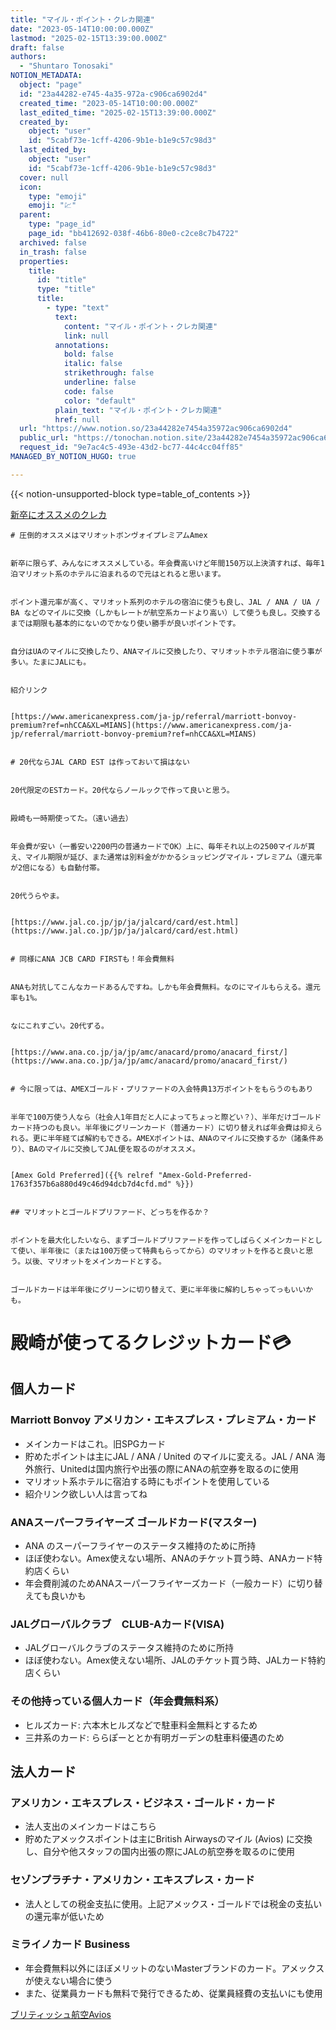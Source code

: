 ```yaml
---
title: "マイル・ポイント・クレカ関連"
date: "2023-05-14T10:00:00.000Z"
lastmod: "2025-02-15T13:39:00.000Z"
draft: false
authors:
  - "Shuntaro Tonosaki"
NOTION_METADATA:
  object: "page"
  id: "23a44282-e745-4a35-972a-c906ca6902d4"
  created_time: "2023-05-14T10:00:00.000Z"
  last_edited_time: "2025-02-15T13:39:00.000Z"
  created_by:
    object: "user"
    id: "5cabf73e-1cff-4206-9b1e-b1e9c57c98d3"
  last_edited_by:
    object: "user"
    id: "5cabf73e-1cff-4206-9b1e-b1e9c57c98d3"
  cover: null
  icon:
    type: "emoji"
    emoji: "💹"
  parent:
    type: "page_id"
    page_id: "bb412692-038f-46b6-80e0-c2ce8c7b4722"
  archived: false
  in_trash: false
  properties:
    title:
      id: "title"
      type: "title"
      title:
        - type: "text"
          text:
            content: "マイル・ポイント・クレカ関連"
            link: null
          annotations:
            bold: false
            italic: false
            strikethrough: false
            underline: false
            code: false
            color: "default"
          plain_text: "マイル・ポイント・クレカ関連"
          href: null
  url: "https://www.notion.so/23a44282e7454a35972ac906ca6902d4"
  public_url: "https://tonochan.notion.site/23a44282e7454a35972ac906ca6902d4"
  request_id: "9e7ac4c5-493e-43d2-bc77-44c4cc04ff85"
MANAGED_BY_NOTION_HUGO: true

---
```



{{< notion-unsupported-block type=table_of_contents >}}


[新卒にオススメのクレカ](19b3f357-b6a8-80ea-a94f-fd90df3e085e)


	# 圧倒的オススメはマリオットボンヴォイプレミアムAmex


	新卒に限らず、みんなにオススメしている。年会費高いけど年間150万以上決済すれば、毎年1泊マリオット系のホテルに泊まれるので元はとれると思います。


	ポイント還元率が高く、マリオット系列のホテルの宿泊に使うも良し、JAL / ANA / UA / BA などのマイルに交換（しかもレートが航空系カードより高い）して使うも良し。交換するまでは期限も基本的にないのでかなり使い勝手が良いポイントです。


	自分はUAのマイルに交換したり、ANAマイルに交換したり、マリオットホテル宿泊に使う事が多い。たまにJALにも。


	紹介リンク


	[https://www.americanexpress.com/ja-jp/referral/marriott-bonvoy-premium?ref=nhCCA&XL=MIANS](https://www.americanexpress.com/ja-jp/referral/marriott-bonvoy-premium?ref=nhCCA&XL=MIANS)


	# 20代ならJAL CARD EST は作っておいて損はない


	20代限定のESTカード。20代ならノールックで作って良いと思う。


	殿崎も一時期使ってた。（遠い過去）


	年会費が安い（一番安い2200円の普通カードでOK）上に、毎年それ以上の2500マイルが貰え、マイル期限が延び、また通常は別料金がかかるショッピングマイル・プレミアム（還元率が2倍になる）も自動付帯。


	20代うらやま。


	[https://www.jal.co.jp/jp/ja/jalcard/card/est.html](https://www.jal.co.jp/jp/ja/jalcard/card/est.html)


	# 同様にANA JCB CARD FIRSTも！年会費無料


	ANAも対抗してこんなカードあるんですね。しかも年会費無料。なのにマイルもらえる。還元率も1%。


	なにこれすごい。20代ずる。


	[https://www.ana.co.jp/ja/jp/amc/anacard/promo/anacard_first/](https://www.ana.co.jp/ja/jp/amc/anacard/promo/anacard_first/)


	# 今に限っては、AMEXゴールド・プリファードの入会特典13万ポイントをもらうのもあり


	半年で100万使う人なら（社会人1年目だと人によってちょっと際どい？）、半年だけゴールドカード持つのも良い。半年後にグリーンカード（普通カード）に切り替えれば年会費は抑えられる。更に半年経てば解約もできる。AMEXポイントは、ANAのマイルに交換するか（諸条件あり）、BAのマイルに交換してJAL便を取るのがオススメ。


	[Amex Gold Preferred]({{% relref "Amex-Gold-Preferred-1763f357b6a880d49c46d94dcb7d4cfd.md" %}}) 


	## マリオットとゴールドプリファード、どっちを作るか？


	ポイントを最大化したいなら、まずゴールドプリファードを作ってしばらくメインカードとして使い、半年後に（または100万使って特典もらってから）のマリオットを作ると良いと思う。以後、マリオットをメインカードとする。


	ゴールドカードは半年後にグリーンに切り替えて、更に半年後に解約しちゃってっもいいかも。


# 殿崎が使ってるクレジットカード💳


## 個人カード


### Marriott Bonvoy アメリカン・エキスプレス・プレミアム・カード

- メインカードはこれ。旧SPGカード
- 貯めたポイントは主にJAL / ANA / United のマイルに変える。JAL / ANA 海外旅行、Unitedは国内旅行や出張の際にANAの航空券を取るのに使用
- マリオット系ホテルに宿泊する時にもポイントを使用している
- 紹介リンク欲しい人は言ってね

### **ANAスーパーフライヤーズ ゴールドカード(マスター)**

- ANA のスーパーフライヤーのステータス維持のために所持
- ほぼ使わない。Amex使えない場所、ANAのチケット買う時、ANAカード特約店くらい
- 年会費削減のためANAスーパーフライヤーズカード（一般カード）に切り替えても良いかも

### **JALグローバルクラブ　CLUB-Aカード(VISA)**

- JALグローバルクラブのステータス維持のために所持
- ほぼ使わない。Amex使えない場所、JALのチケット買う時、JALカード特約店くらい

### その他持っている個人カード（年会費無料系）

- ヒルズカード: 六本木ヒルズなどで駐車料金無料とするため
- 三井系のカード: ららぽーととか有明ガーデンの駐車料優遇のため

## 法人カード


### **アメリカン・エキスプレス・ビジネス・ゴールド・カード**

- 法人支出のメインカードはこちら
- 貯めたアメックスポイントは主にBritish Airwaysのマイル (Avios) に交換し、自分や他スタッフの国内出張の際にJALの航空券を取るのに使用

### セゾンプラチナ・アメリカン・エキスプレス・カード

- 法人としての税金支払に使用。上記アメックス・ゴールドでは税金の支払いの還元率が低いため

### ミライノカード Business

- 年会費無料以外にほぼメリットのないMasterブランドのカード。アメックスが使えない場合に使う
- また、従業員カードも無料で発行できるため、従業員経費の支払いにも使用

[ブリティッシュ航空Avios](65ea1043-1148-4c45-85c7-46b4ef1366bc)

